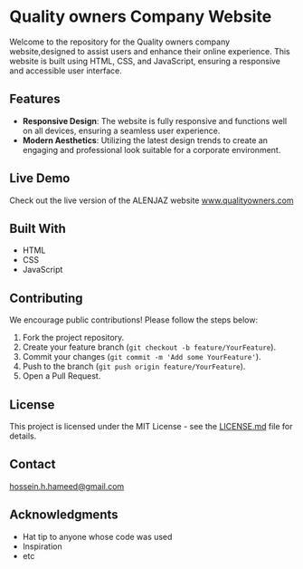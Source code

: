 # Quality owners Company Website

Welcome to the repository for the Quality owners company website,designed to assist users and enhance their online experience. This website is built using HTML, CSS, and JavaScript, ensuring a responsive and accessible user interface.

## Features

- **Responsive Design**: The website is fully responsive and functions well on all devices, ensuring a seamless user experience.
- **Modern Aesthetics**: Utilizing the latest design trends to create an engaging and professional look suitable for a corporate environment.

## Live Demo

Check out the live version of the ALENJAZ website www.qualityowners.com

## Built With

- HTML
- CSS
- JavaScript

## Contributing

We encourage public contributions! Please follow the steps below:

1. Fork the project repository.
2. Create your feature branch (`git checkout -b feature/YourFeature`).
3. Commit your changes (`git commit -m 'Add some YourFeature'`).
4. Push to the branch (`git push origin feature/YourFeature`).
5. Open a Pull Request.

## License

This project is licensed under the MIT License - see the [LICENSE.md](LICENSE) file for details.

## Contact

hossein.h.hameed@gmail.com

## Acknowledgments

- Hat tip to anyone whose code was used
- Inspiration
- etc

